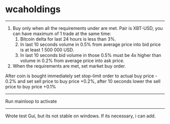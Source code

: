 # wcaholdings

 
******************************************************************
1. Buy only when all the requirements under are met. Pair is XBT-USD, you can have maximum  of 1 trade at the same time:
    1. Bitcoin delta for last 24 hours is less than 3%.
    2. In last 10 seconds volume in 0.5% from average price into bid price is at least 1 500 000 USD.
    3. In last 10 seconds bid volume in those 0.5% must be 4x higher than volume in 0.2% from average price into ask price.
2. When the requirements are met, set market buy order.
 
After coin is bought immediately set stop-limit order to actual buy price - 0.2% and set sell price to buy price +0.2%, after 10 seconds lower the sell price to buy price +0.1%
******************************************************************
Run mainloop to activate 
******************************************************************
Wrote test Gui, but its not stable on windows. If its necessary, i can add.
